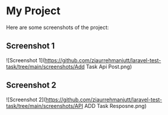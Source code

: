 # My Project

Here are some screenshots of the project:

## Screenshot 1
![Screenshot 1](https://github.com/ziaurrehmanjutt/laravel-test-task/tree/main/screenshots/Add Task Api Post.png)

## Screenshot 2
![Screenshot 2](https://github.com/ziaurrehmanjutt/laravel-test-task/tree/main/screenshots/API ADD Task Resposne.png)
